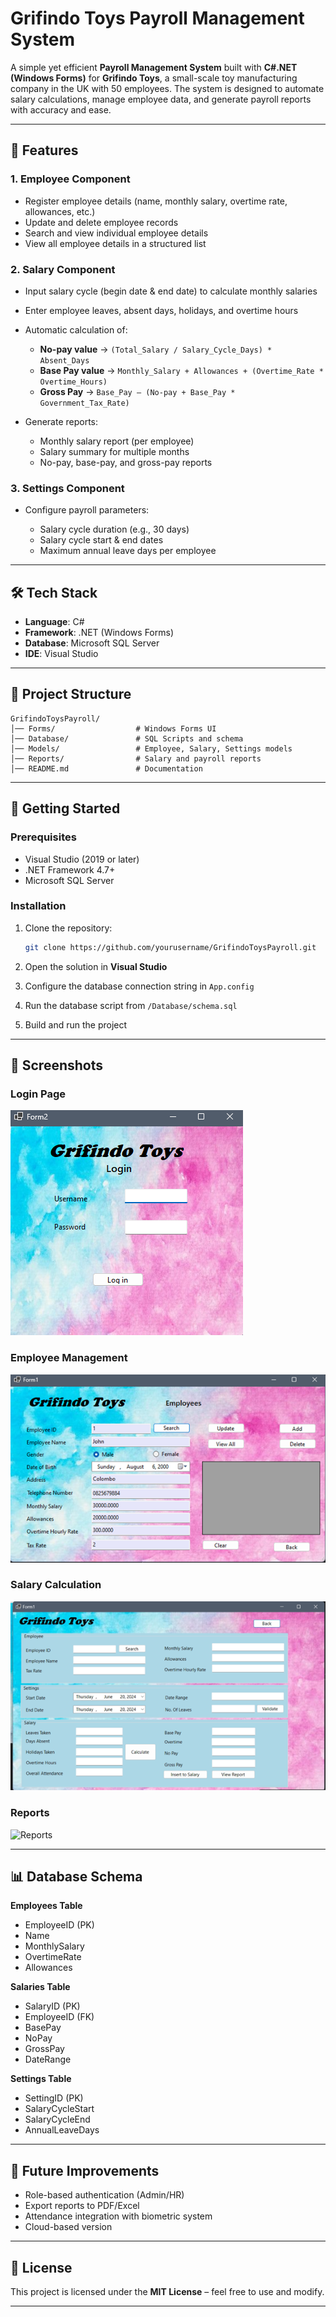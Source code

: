 # Grifindo Toys Payroll Management System

A simple yet efficient **Payroll Management System** built with **C#.NET (Windows Forms)** for **Grifindo Toys**, a small-scale toy manufacturing company in the UK with 50 employees. The system is designed to automate salary calculations, manage employee data, and generate payroll reports with accuracy and ease.

---

## 📌 Features

### 1. Employee Component

* Register employee details (name, monthly salary, overtime rate, allowances, etc.)
* Update and delete employee records
* Search and view individual employee details
* View all employee details in a structured list

### 2. Salary Component

* Input salary cycle (begin date & end date) to calculate monthly salaries
* Enter employee leaves, absent days, holidays, and overtime hours
* Automatic calculation of:

  * **No-pay value** → `(Total_Salary / Salary_Cycle_Days) * Absent_Days`
  * **Base Pay value** → `Monthly_Salary + Allowances + (Overtime_Rate * Overtime_Hours)`
  * **Gross Pay** → `Base_Pay – (No-pay + Base_Pay * Government_Tax_Rate)`
* Generate reports:

  * Monthly salary report (per employee)
  * Salary summary for multiple months
  * No-pay, base-pay, and gross-pay reports

### 3. Settings Component

* Configure payroll parameters:

  * Salary cycle duration (e.g., 30 days)
  * Salary cycle start & end dates
  * Maximum annual leave days per employee

---

## 🛠️ Tech Stack

* **Language**: C#
* **Framework**: .NET (Windows Forms)
* **Database**: Microsoft SQL Server
* **IDE**: Visual Studio

---

## 📂 Project Structure

```
GrifindoToysPayroll/
│── Forms/                  # Windows Forms UI  
│── Database/               # SQL Scripts and schema  
│── Models/                 # Employee, Salary, Settings models  
│── Reports/                # Salary and payroll reports  
│── README.md               # Documentation  
```

---

## 🚀 Getting Started

### Prerequisites

* Visual Studio (2019 or later)
* .NET Framework 4.7+
* Microsoft SQL Server

### Installation

1. Clone the repository:

   ```bash
   git clone https://github.com/yourusername/GrifindoToysPayroll.git
   ```
2. Open the solution in **Visual Studio**
3. Configure the database connection string in `App.config`
4. Run the database script from `/Database/schema.sql`
5. Build and run the project

---

## 📸 Screenshots

### Login Page

![Login Page](screenshots/login.png)

### Employee Management

![Employee Management](screenshots/employee.png)

### Salary Calculation

![Salary Calculation](screenshots/salary.png)

### Reports

![Reports](screenshots/reports.png)

---

## 📊 Database Schema

**Employees Table**

* EmployeeID (PK)
* Name
* MonthlySalary
* OvertimeRate
* Allowances

**Salaries Table**

* SalaryID (PK)
* EmployeeID (FK)
* BasePay
* NoPay
* GrossPay
* DateRange

**Settings Table**

* SettingID (PK)
* SalaryCycleStart
* SalaryCycleEnd
* AnnualLeaveDays

---

## 🔮 Future Improvements

* Role-based authentication (Admin/HR)
* Export reports to PDF/Excel
* Attendance integration with biometric system
* Cloud-based version

---

## 📄 License

This project is licensed under the **MIT License** – feel free to use and modify.

---
